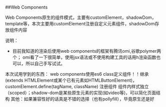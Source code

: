 ##Web Components

Web Components原生的组件模式，主要有customElement，shadowDom，template等，本次主要用customElement注册自定义元素组件，shadowDom存放组件内容

说明：

 - 目前我知道的渲染后使用web components的框架有腾讯omi,谷歌polymer两个；
  omi看了一下很简单，使用jsx语法或不使用构建工具的话用h渲染函数也可以，所以自己手写试试。
  
本次试用学到的东西：
web components使用es6 class定义组件！！继承(extends HTMLElement或某个已有元素如HTMLButtonElement)，customElement.define(tagName, className) 注册组件
组件内样式独立（scoped）；shadow-dom是某些原生元素的实现(如video等)，可以简化页面结构
其他：如果兼容性好的话真是不错的选择（也有pollyfill），毕竟原生还是好

